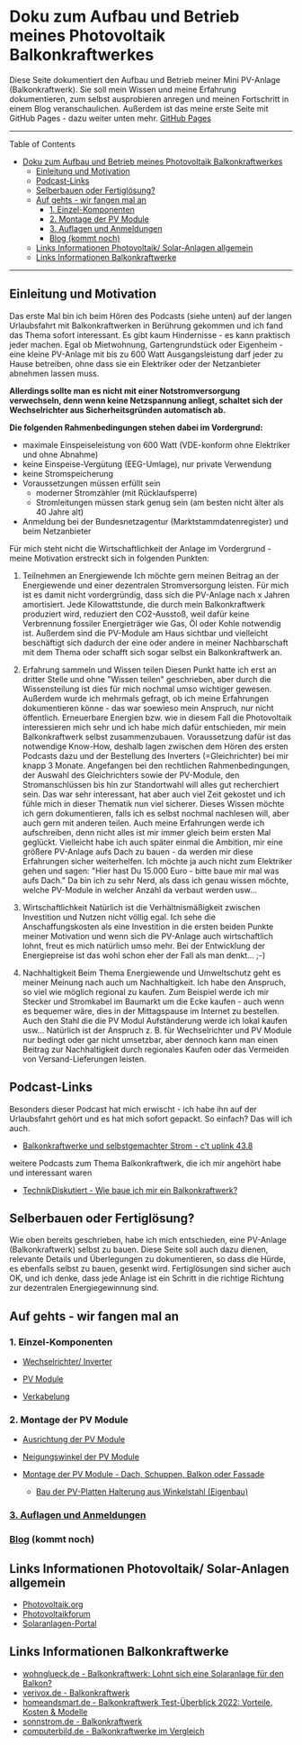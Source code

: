 # Doku zum Aufbau und Betrieb meines Photovoltaik Balkonkraftwerkes

Diese Seite dokumentiert den Aufbau und Betrieb meiner Mini PV-Anlage (Balkonkraftwerk).
Sie soll mein Wissen und meine Erfahrung dokumentieren, zum selbst ausprobieren anregen und meinen Fortschritt in einem Blog veranschaulichen.
Außerdem ist das meine erste Seite mit GitHub Pages - dazu weiter unten mehr. [GitHub Pages](github-pages.md)

---

Table of Contents

- [Doku zum Aufbau und Betrieb meines Photovoltaik Balkonkraftwerkes](#doku-zum-aufbau-und-betrieb-meines-photovoltaik-balkonkraftwerkes)
  - [Einleitung und Motivation](#einleitung-und-motivation)
  - [Podcast-Links](#podcast-links)
  - [Selberbauen oder Fertiglösung?](#selberbauen-oder-fertiglösung)
  - [Auf gehts - wir fangen mal an](#auf-gehts---wir-fangen-mal-an)
    - [1. Einzel-Komponenten](#1-einzel-komponenten)
    - [2. Montage der PV Module](#2-montage-der-pv-module)
    - [3. Auflagen und Anmeldungen](#3-auflagen-und-anmeldungen)
    - [Blog (kommt noch)](#blog-kommt-noch)
  - [Links Informationen Photovoltaik/ Solar-Anlagen allgemein](#links-informationen-photovoltaik-solar-anlagen-allgemein)
  - [Links Informationen Balkonkraftwerke](#links-informationen-balkonkraftwerke)

---

## Einleitung und Motivation

Das erste Mal bin ich beim Hören des Podcasts (siehe unten) auf der langen Urlaubsfahrt mit Balkonkraftwerken in Berührung gekommen und ich fand das Thema sofort interessant. Es gibt kaum Hindernisse - es kann praktisch jeder machen. Egal ob Mietwohnung, Gartengrundstück oder Eigenheim - eine kleine PV-Anlage mit bis zu 600 Watt Ausgangsleistung darf jeder zu Hause betreiben, ohne dass sie ein Elektriker oder der Netzanbieter abnehmen lassen muss.

**Allerdings sollte man es nicht mit einer Notstromversorgung verwechseln, denn wenn keine Netzspannung anliegt, schaltet sich der Wechselrichter aus Sicherheitsgründen automatisch ab.**

**Die folgenden Rahmenbedingungen stehen dabei im Vordergrund:**

- maximale Einspeiseleistung von 600 Watt (VDE-konform ohne Elektriker und ohne Abnahme)
- keine Einspeise-Vergütung (EEG-Umlage), nur private Verwendung
- keine Stromspeicherung
- Voraussetzungen müssen erfüllt sein
  - moderner Stromzähler (mit Rücklaufsperre)
  - Stromleitungen müssen stark genug sein (am besten nicht älter als 40 Jahre alt)
- Anmeldung bei der Bundesnetzagentur (Marktstammdatenregister) und beim Netzanbieter

Für mich steht nicht die Wirtschaftlichkeit der Anlage im Vordergrund - meine Motivation erstreckt sich in folgenden Punkten:

1. Teilnehmen an Energiewende
Ich möchte gern meinen Beitrag an der Energiewende und einer dezentralen Stromversorgung leisten. Für mich ist es damit nicht vordergründig, dass sich die PV-Anlage nach x Jahren amortisiert. Jede Kilowattstunde, die durch mein Balkonkraftwerk produziert wird, reduziert den CO2-Ausstoß, weil dafür keine Verbrennung fossiler Energieträger wie Gas, Öl oder Kohle notwendig ist.
Außerdem sind die PV-Module am Haus sichtbar und vielleicht beschäftigt sich dadurch der eine oder andere in meiner Nachbarschaft mit dem Thema oder schafft sich sogar selbst ein Balkonkraftwerk an.

2. Erfahrung sammeln und Wissen teilen
Diesen Punkt hatte ich erst an dritter Stelle und ohne "Wissen teilen" geschrieben, aber durch die Wissensteilung ist dies für mich nochmal umso wichtiger gewesen. Außerdem wurde ich mehrmals gefragt, ob ich meine Erfahrungen dokumentieren könne - das war soewieso mein Anspruch, nur nicht öffentlich.
Erneuerbare Energien bzw. wie in diesem Fall die Photovoltaik interessieren mich sehr und ich habe mich dafür entschieden, mir mein Balkonkraftwerk selbst zusammenzubauen.
Voraussetzung dafür ist das notwendige Know-How, deshalb lagen zwischen dem Hören des ersten Podcasts dazu und der Bestellung des Inverters (=Gleichrichter) bei mir knapp 3 Monate.
Angefangen bei den rechtlichen Rahmenbedingungen, der Auswahl des Gleichrichters sowie der PV-Module, den Stromanschlüssen bis hin zur Standortwahl will alles gut recherchiert sein. Das war sehr interessant, hat aber auch viel Zeit gekostet und ich fühle mich in dieser Thematik nun viel sicherer.
Dieses Wissen möchte ich gern dokumentieren, falls ich es selbst nochmal nachlesen will, aber auch gern mit anderen teilen. Auch meine Erfahrungen werde ich aufschreiben, denn nicht alles ist mir immer gleich beim ersten Mal geglückt.
Vielleicht habe ich auch später einmal die Ambition, mir eine größere PV-Anlage aufs Dach zu bauen - da werden mir diese Erfahrungen sicher weiterhelfen. Ich möchte ja auch nicht zum Elektriker gehen und sagen: "Hier hast Du 15.000 Euro - bitte baue mir mal was aufs Dach." Da bin ich zu sehr Nerd, als dass ich genau wissen möchte, welche PV-Module in welcher Anzahl da verbaut werden usw...

3. Wirtschaftlichkeit
Natürlich ist die Verhältnismäßigkeit zwischen Investition und Nutzen nicht völlig egal. Ich sehe die Anschaffungskosten als eine Investition in die ersten beiden Punkte meiner Motivation und wenn sich die PV-Anlage auch wirtschaftlich lohnt, freut es mich natürlich umso mehr. Bei der Entwicklung der Energiepreise ist das wohl schon eher der Fall als man denkt... ;-)

4. Nachhaltigkeit
Beim Thema Energiewende und Umweltschutz geht es meiner Meinung nach auch um Nachhaltigkeit. Ich habe den Anspruch, so viel wie möglich regional zu kaufen. Zum Beispiel werde ich mir Stecker und Stromkabel im Baumarkt um die Ecke kaufen - auch wenn es bequemer wäre, dies in der Mittagspause im Internet zu bestellen. Auch den Stahl die die PV Modul Aufständerung werde ich lokal kaufen usw...
Natürlich ist der Anspruch z. B. für Wechselrichter und PV Module nur bedingt oder gar nicht umsetzbar, aber dennoch kann man einen Beitrag zur Nachhaltigkeit durch regionales Kaufen oder das Vermeiden von Versand-Lieferungen leisten.

## Podcast-Links

Besonders dieser Podcast hat mich erwischt - ich habe ihn auf der Urlaubsfahrt gehört und es hat mich sofort gepackt. So einfach? Das will ich auch.

- [Balkonkraftwerke und selbstgemachter Strom - c’t uplink 43.8](https://www.heise.de/news/Balkonkraftwerke-und-selbstgemachter-Strom-c-t-uplink-43-8-7126423.html)

weitere Podcasts zum Thema Balkonkraftwerk, die ich mir angehört habe und interessant waren

- [TechnikDiskutiert - Wie baue ich mir ein Balkonkraftwerk?](https://podcasts.google.com/feed/aHR0cHM6Ly9hbmNob3IuZm0vcy85MDhkYTEwNC9wb2RjYXN0L3Jzcw/episode/YWZhNmRlZDYtYzBiOC00ZTY3LTk1MDktN2E4ZDkxNjY5MDdk?sa=X&ved=0CAIQuIEEahcKEwjw0oChgbX7AhUAAAAAHQAAAAAQQw)

## Selberbauen oder Fertiglösung?

Wie oben bereits geschrieben, habe ich mich entschieden, eine PV-Anlage (Balkonkraftwerk) selbst zu bauen.
Diese Seite soll auch dazu dienen, relevante Details und Überlegungen zu dokumentieren, so dass die Hürde, es ebenfalls selbst zu bauen, gesenkt wird.
Fertiglösungen sind sicher auch OK, und ich denke, dass jede Anlage ist ein Schritt in die richtige Richtung zur dezentralen Energiegewinnung sind.

## Auf gehts - wir fangen mal an

### 1. Einzel-Komponenten

- [Wechselrichter/ Inverter](inverter.md)

- [PV Module](pv-module.md)

- [Verkabelung](stuff.md)

### 2. Montage der PV Module

- [Ausrichtung der PV Module](pv-module_ausrichtung.md)

- [Neigungswinkel der PV Module](pv-module_neigungswinkel.md)

- [Montage der PV Module - Dach, Schuppen, Balkon oder Fassade](pv-module_montage.md)

  - [Bau der PV-Platten Halterung aus Winkelstahl (Eigenbau)](pv-module_montage_halterung_winkelstahl.md)

### [3. Auflagen und Anmeldungen](behoerdenkram.md)

### [Blog](blog.md) (kommt noch)

## Links Informationen Photovoltaik/ Solar-Anlagen allgemein

- [Photovoltaik.org](https://www.photovoltaik.org/)
- [Photovoltaikforum](https://www.photovoltaikforum.com/)
- [Solaranlagen-Portal](https://www.solaranlagen-portal.com)

## Links Informationen Balkonkraftwerke

- [wohnglueck.de - Balkonkraftwerk: Lohnt sich eine Solaranlage für den Balkon?](https://wohnglueck.de/artikel/balkonkraftwerk-vorteile-nachteile-kosten-27810)
- [verivox.de - Balkonkraftwerk](https://www.verivox.de/photovoltaik/themen/balkonkraftwerk/)
- [homeandsmart.de - Balkonkraftwerk Test-Überblick 2022: Vorteile, Kosten & Modelle](https://www.homeandsmart.de/balkonkraftwerk-solaranlage-vergleich)
- [sonnstrom.de - Balkonkraftwerk](https://www.sonnstrom.de/Balkonkraftwerk.html)
- [computerbild.de - Balkonkraftwerke im Vergleich](https://www.computerbild.de/artikel/Balkonkraftwerk-Vergleichstabelle-32639441.html)

